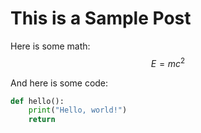# This is a Sample Post

Here is some math: $$E = mc^2$$

And here is some code:

```python
def hello():
    print("Hello, world!")
    return
```
